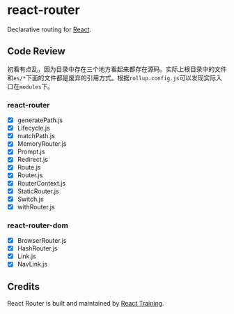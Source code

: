 # react-router

Declarative routing for [React](https://facebook.github.io/react).

## Code Review

初看有点乱，因为目录中存在三个地方看起来都存在源码。实际上根目录中的文件和`es/*`下面的文件都是废弃的引用方式。根据`rollup.config.js`可以发现实际入口在`modules`下。

### react-router

- [x] generatePath.js
- [x] Lifecycle.js
- [x] matchPath.js
- [x] MemoryRouter.js
- [x] Prompt.js
- [x] Redirect.js
- [x] Route.js
- [x] Router.js
- [x] RouterContext.js
- [x] StaticRouter.js
- [x] Switch.js
- [x] withRouter.js

### react-router-dom

- [x] BrowserRouter.js
- [x] HashRouter.js
- [x] Link.js
- [x] NavLink.js

## Credits

React Router is built and maintained by [React Training](https://reacttraining.com).
